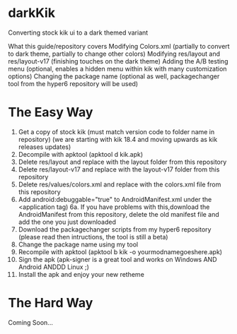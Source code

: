 # darkKik
Converting stock kik ui to a dark themed variant

What this guide/repository covers
Modifying Colors.xml (partially to convert to dark theme, partially to change other colors)
Modifying res/layout and res/layout-v17 (finishing touches on the dark theme)
Adding the A/B testing menu (optional, enables a hidden menu within kik with many customization options)
Changing the package name (optional as well, packagechanger tool from the hyper6 repository will be used)

# The Easy Way
1. Get a copy of stock kik (must match version code to folder name in repository) (we are starting with kik 18.4 and moving
upwards as kik releases updates)
2. Decompile with apktool (apktool d kik.apk)
3. Delete res/layout and replace with the layout folder from this repository
4. Delete res/layout-v17 and replace with the layout-v17 folder from this repository
5. Delete res/values/colors.xml and replace with the colors.xml file from this repository
6. Add android:debuggable="true" to AndroidManifest.xml under the <application tag)
 6a. If you have problems with this,download the AndroidManifest from this repository, delete the old manifest file
 and add the one you just downloaded
7. Download the packagechanger scripts from my hyper6 repository (please read then intructions, the tool is still a beta)
8. Change the package name using my tool
9. Recompile with apktool (apktool b kik -o yourmodnamegoeshere.apk)
10. Sign the apk (apk-signer is a great tool and works on Windows AND Android ANDDD Linux ;)
11. Install the apk and enjoy your new retheme

# The Hard Way
Coming Soon...
